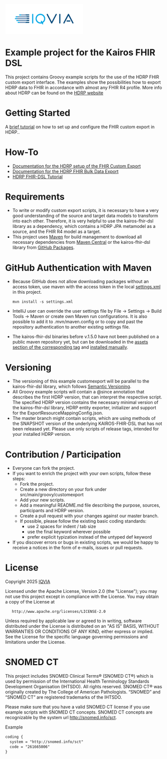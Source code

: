 <img src="docs/images/Logo.png" width="250" alt="IQVIA Logo"/>

Example project for the Kairos FHIR DSL
========================================

This project contains Groovy example scripts for the use of the HDRP FHIR custom export interface. The examples show the possibilities how to
export HDRP data to FHIR in accordance with almost any FHIR R4 profile. More info about HDRP can be found on
the [HDRP website](https://www.iqvia.com/locations/emea/iqvia-connected-healthcare-platform/iqvia-health-data-research-platform)

# Getting Started

A [brief tutorial](gettingstarted.md) on how to set up and configure the FHIR custom export in HDRP..

# How-To

- [Documentation for the HDRP setup of the FHIR Custom Export](docs/FHIR-Custom-Export-HDRP-Setup.md)
- [Documentation for the HDRP FHIR Bulk Data Export](docs/Bulk-Data-Export.md)
- [HDRP FHIR-DSL Tutorial](docs/FHIR-DSL-Tutorial.md)

# Requirements

* To write or modify custom export scripts, it is necessary to have a very good understanding of the source and target data models to transform into
  each other. Therefore, it is very helpful to use the kairos-fhir-dsl library as a dependency, which contains a HDRP JPA metamodel as a source,
  and the FHIR R4 model as a target.
* This project uses [Maven](https://maven.apache.org/) for build management to download all necessary dependencies
  from [Maven Central](https://mvnrepository.com/repos/central) or the kairos-fhir-dsl library
  from [GitHub Packages](https://github.com/kairos-fhir/kairos-fhir-dsl-mapping-example/packages/606516/versions).

# GitHub Authentication with Maven

* Because GitHub does not allow downloading packages without an access token, use maven with the access token in the local [settings.xml](settings.xml)
  in this project.

  ```
  mvn install -s settings.xml
  ```

* IntelliJ user can override the user settings file by File -> Settings -> Build Tools -> Maven or create own Maven run configurations. It is also
  possible to add it to .mvn/maven.config or to copy and past the repository authentication to another existing settings file.

* The kairos-fhir-dsl binaries before v.1.5.0 have not been published on a public maven repository yet, but can be downloaded in
  the [assets section of the corresponding tag](https://github.com/kairos-fhir/kairos-fhir-dsl-mapping-example/releases)
  and [installed manually](https://maven.apache.org/guides/mini/guide-3rd-party-jars-local.html).

# Versioning

* The versioning of this example customexport will be parallel to the kairos-fhir-dsl library, which
  follows [Semantic Versioning](https://semver.org/spec/v2.0.0.html).
* All Groovy example scripts will contain a @since annotation that describes the first HDRP version, that can interpret the respective script. The
  specified HDRP version contains the necessary minimal version of the kairos-fhir-dsl library, HDRP entity exporter, initializer and support for
  the ExportResourceMappingConfig.json.
* The master branch might contain scripts, which are using methods of the SNAPSHOT version of the underlying KAIROS-FHIR-DSL that has not been released
  yet. Please use only scripts of release tags, intended for your installed HDRP version.

# Contribution / Participation

* Everyone can fork the project.
* If you want to enrich the project with your own scripts, follow these steps:
    * Fork the project.
    * Create a new directory on your fork under src/main/groovy/customexport
    * Add your new scripts.
    * Add a meaningful README.md file describing the purpose, sources, participants and HDRP version.
    * Create a pull request with your changes against our master branch.
    * If possible, please follow the existing basic coding standards:
        * use 2 spaces for indent / tab size
        * use the final keyword wherever possible
        * prefer explicit typization instead of the untyped def keyword
* If you discover errors or bugs in existing scripts, we would be happy to receive a notices in the form of e-mails, issues or pull requests.

# License

Copyright 2025 [IQVIA](https://www.iqvia.com/locations/emea/iqvia-connected-healthcare-platform/iqvia-health-data-research-platform)

Licensed under the Apache License, Version 2.0 (the "License"); you may not use this project except in compliance with the License. You may obtain a
copy of the License at

       http://www.apache.org/licenses/LICENSE-2.0

Unless required by applicable law or agreed to in writing, software distributed under the License is distributed on an "AS IS" BASIS, WITHOUT
WARRANTIES OR CONDITIONS OF ANY KIND, either express or implied. See the License for the specific language governing permissions and limitations under
the License.

# SNOMED CT

This project includes SNOMED Clinical Terms® (SNOMED CT®) which is used by permission of the International Health Terminology Standards Development
Organisation (IHTSDO). All rights reserved. SNOMED CT® was originally created by The College of American Pathologists. “SNOMED” and “SNOMED CT” are
registered trademarks of the IHTSDO.

Please make sure that you have a valid SNOMED CT license if you use example scripts with SNOMED CT concepts. SNOMED CT concepts are recognizable by
the system url http://snomed.info/sct.

Example

```
coding {
  system = "http://snomed.info/sct"
  code = "261665006"
}

```

